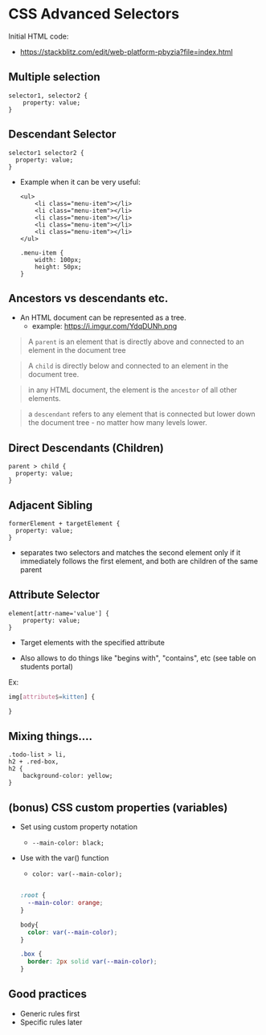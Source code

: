 

# CSS Advanced Selectors



<!--

methodology: self-guided, just mention a few things

-->


Initial HTML code:
- https://stackblitz.com/edit/web-platform-pbyzia?file=index.html



## Multiple selection



```
selector1, selector2 {
    property: value;
}
```



## Descendant Selector

```
selector1 selector2 {
  property: value;
}

```


- Example when it can be very useful:

    ```
    <ul>
        <li class="menu-item"></li>
        <li class="menu-item"></li>
        <li class="menu-item"></li>
        <li class="menu-item"></li>
        <li class="menu-item"></li>
    </ul>
    ```

    ```
    .menu-item {
        width: 100px;
        height: 50px;
    }
    ```


## Ancestors vs descendants etc.


- An HTML document can be represented as a tree.
  - example: https://i.imgur.com/YdqDUNh.png



> A `parent` is an element that is directly above and connected to an element in the document tree

> A `child` is directly below and connected to an element in the document tree.


> in any HTML document, the <body> element is the `ancestor` of all other elements. 

> a `descendant` refers to any element that is connected but lower down the document tree - no matter how many levels lower.



## Direct Descendants (Children)



```
parent > child {
  property: value;
}
```



## Adjacent Sibling

```
formerElement + targetElement {
  property: value;
}
```

- separates two selectors and matches the second element only if it immediately follows the first element, and both are children of the same parent 


## Attribute Selector


```
element[attr-name='value'] {
    property: value;
}
```

- Target elements with the specified attribute

- Also allows to do things like "begins with", "contains", etc (see table on students portal)

Ex:
  ```css
  img[attribute$=kitten] {

  }
  ```



## Mixing things....

```
.todo-list > li,
h2 + .red-box,
h2 {
    background-color: yellow;
}
```


## (bonus) CSS custom properties (variables)

- Set using custom property notation
  - `--main-color: black;`
- Use with the var() function
  - `color: var(--main-color);`


  ```css

  :root {
    --main-color: orange;
  }

  body{
    color: var(--main-color);
  }

  .box {
    border: 2px solid var(--main-color);
  }

  ```




## Good practices

- Generic rules first
- Specific rules later